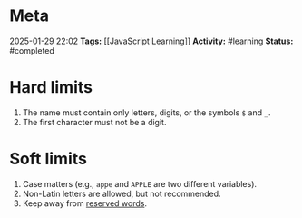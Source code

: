 # Meta
2025-01-29 22:02
**Tags:** [[JavaScript Learning]]
**Activity:** #learning 
**Status:** #completed  

# Hard limits
1. The name must contain only letters, digits, or the symbols `$` and `_`.
2. The first character must not be a digit.

# Soft limits
1. Case matters (e.g., `appe` and `APPLE` are two different variables).
2. Non-Latin letters are allowed, but not recommended.
3. Keep away from [reserved words](https://stackoverflow.com/questions/75273618/ecmascript-specification-variable-assignment).